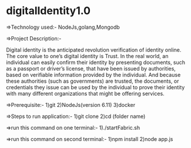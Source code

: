 # digitalIdentity1.0

=>Technology used:- NodeJs,golang,Mongodb

=>Project Description:-

Digital identity is the anticipated revolution verification of identity online. The core value to one’s digital identity is Trust. In the real world, an individual can easily confirm their identity by presenting documents, such as a passport or driver’s license, that have been issued by authorities, based on verifiable information provided by the individual. And because these authorities (such as governments) are trusted, the documents, or credentials they issue can be used by the individual to prove their identity with many different organizations that might be offering services.

=>Prerequisite:-
1)git 
2)NodeJs(version 6.11)
3)docker

=>Steps to run application:-
  1)git clone <repository-url> 
  2)cd (folder name)

=>run this command on one terminal:-
  1)./startFabric.sh

=>run this command on second terminal:-
  1)npm install
  2)node app.js
